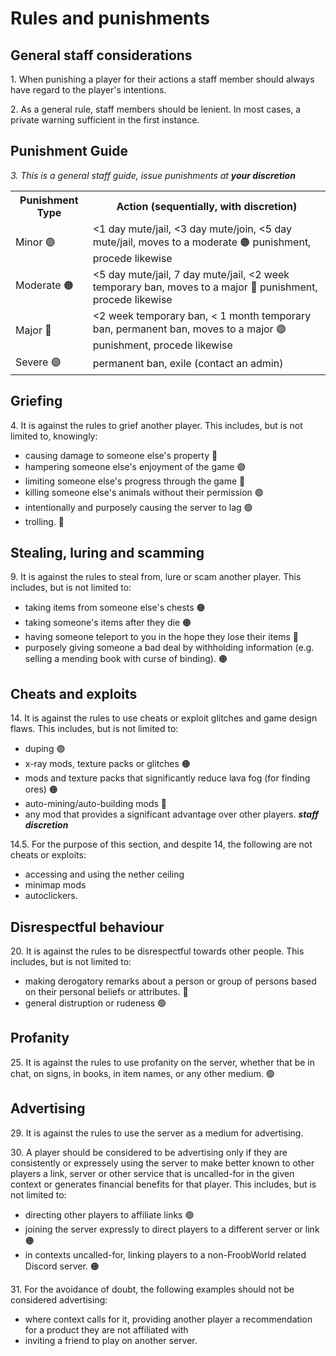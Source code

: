 # Rules and punishments

## General staff considerations

1\. When punishing a player for their actions a staff member should always have regard to the player's intentions.

2\. As a general rule, staff members should be lenient. In most cases, a private warning sufficient in the first instance.

## Punishment Guide

_3\. This is a general staff guide, issue punishments at **your discretion**_

<table>
  <tr>
    <th>Punishment Type</th>
    <th>Action (sequentially, with discretion)</th>
  </tr>
  <tr>
    <td>Minor 🟢</td>
    <td><1 day mute/jail, <3 day mute/join, <5 day mute/jail, moves to a moderate 🟠 punishment, procede likewise</td>
  </tr>
  <tr>
    <td>Moderate 🟠</td>
    <td><5 day mute/jail, 7 day mute/jail, <2 week temporary ban, moves to a major 🔴 punishment, procede likewise</td>
  </tr>
    <tr>
    <td>Major 🔴</td>
    <td><2 week temporary ban, < 1 month temporary ban, permanent ban, moves to a major 🟣 punishment, procede likewise</td>
  </tr>
    <tr>
    <td>Severe 🟣</td>
    <td>permanent ban, exile (contact an admin)</td>
  </tr>
</table>


## Griefing 
4\. It is against the rules to grief another player. This includes, but is not limited to, knowingly:
* causing damage to someone else's property 🔴
* hampering someone else's enjoyment of the game 🟣
* limiting someone else's progress through the game 🔴
* killing someone else's animals without their permission 🟣
* intentionally and purposely causing the server to lag 🟣
* trolling. 🔴


## Stealing, luring and scamming
9\. It is against the rules to steal from, lure or scam another player. This includes, but is not limited to:
* taking items from someone else's chests 🟠
* taking someone's items after they die 🟠
* having someone teleport to you in the hope they lose their items 🔴 
* purposely giving someone a bad deal by withholding information (e.g. selling a mending book with curse of binding). 🟠


## Cheats and exploits
14\. It is against the rules to use cheats or exploit glitches and game design flaws. This includes, but is not limited to:
* duping 🟣
* x-ray mods, texture packs or glitches 🟠
* mods and texture packs that significantly reduce lava fog (for finding ores) 🟠
* auto-mining/auto-building mods 🔴
* any mod that provides a significant advantage over other players. **_staff discretion_**

14.5\. For the purpose of this section, and despite 14, the following are not cheats or exploits:
* accessing and using the nether ceiling
* minimap mods
* autoclickers.


## Disrespectful behaviour
20\. It is against the rules to be disrespectful towards other people. This includes, but is not limited to:

* making derogatory remarks about a person or group of persons based on their personal beliefs or attributes. 🔴
* general distruption or rudeness 🟢


## Profanity
25\. It is against the rules to use profanity on the server, whether that be in chat, on signs, in books, in item names, or any other medium. 🟢


## Advertising
29\. It is against the rules to use the server as a medium for advertising.

30\. A player should be considered to be advertising only if they are consistently or expressely using the server to make better known to other players a link, server or other service that is uncalled-for in the given context or generates financial benefits for that player. This includes, but is not limited to:
* directing other players to affiliate links 🟢
* joining the server expressly to direct players to a different server or link 🟠
* in contexts uncalled-for, linking players to a non-FroobWorld related Discord server. 🟠

31\. For the avoidance of doubt, the following examples should not be considered advertising:
* where context calls for it, providing another player a recommendation for a product they are not affiliated with
* inviting a friend to play on another server.

